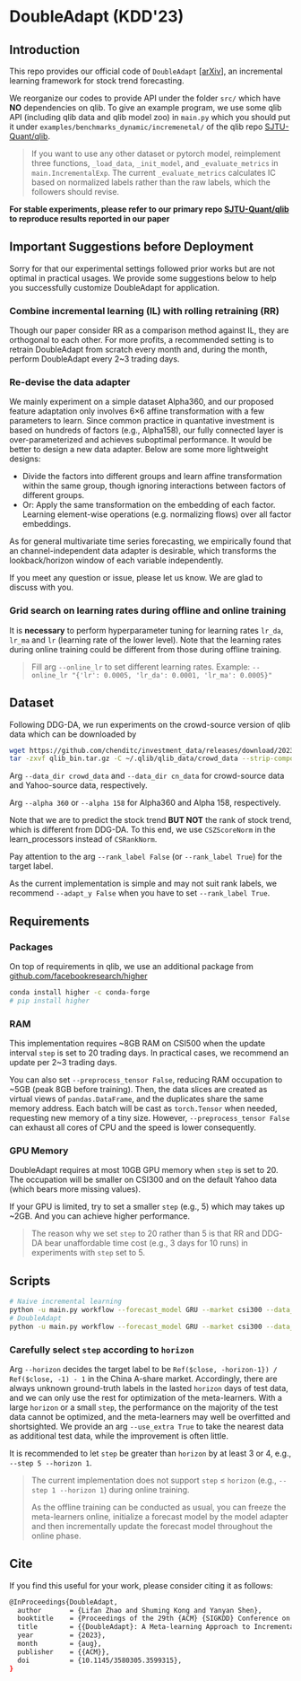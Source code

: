 # DoubleAdapt (KDD'23)

## Introduction
This repo provides our official code of `DoubleAdapt` [[arXiv](https://arxiv.org/abs/2306.09862)], an incremental learning framework for stock trend forecasting.

We reorganize our codes to provide API under the folder `src/` which have **NO** dependencies on qlib. To give an example program, we use some qlib API (including qlib data and qlib model zoo) in `main.py` 
which you should put it under `examples/benchmarks_dynamic/incremenetal/` of the qlib repo [SJTU-Quant/qlib](https://github.com/SJTU-Quant/qlib/tree/main/examples/benchmarks_dynamic/incremental).

> If you want to use any other dataset or pytorch model, 
> reimplement three functions, `_load_data`, `_init_model`, and `_evaluate_metrics` in `main.IncrementalExp`.
> The current `_evaluate_metrics` calculates IC based on normalized labels rather than the raw labels, which the followers should revise.

**For stable experiments, please refer to our primary repo [SJTU-Quant/qlib](https://github.com/SJTU-Quant/qlib/tree/main/examples/benchmarks_dynamic/incremental) to reproduce results reported in our paper** 

## Important Suggestions before Deployment
Sorry for that our experimental settings followed prior works but are not optimal in practical usages. We provide some suggestions below to help you successfully customize DoubleAdapt for application.

### Combine incremental learning (IL) with rolling retraining (RR)
Though our paper consider RR as a comparison method against IL, they are orthogonal to each other. 
For more profits, a recommended setting is to retrain DoubleAdapt from scratch every month and, during the month, perform DoubleAdapt every 2~3 trading days.

### Re-devise the data adapter
We mainly experiment on a simple dataset Alpha360, and our proposed feature adaptation only involves 6$\times$6 affine transformation with a few parameters to learn. 
Since common practice in quantative investment is based on hundreds of factors (e.g., Alpha158), our fully connected layer is over-parameterized and achieves suboptimal performance. It would be better to design a new data adapter. Below are some more lightweight designs:
- Divide the factors into different groups and learn affine transformation within the same group, though ignoring interactions between factors of different groups.
- Or: Apply the same transformation on the embedding of each factor. Learning element-wise operations (e.g. normalizing flows) over all factor embeddings.

As for general multivariate time series forecasting, we empirically found that an channel-independent data adapter is desirable, which transforms the lookback/horizon window of each variable independently.

If you meet any question or issue, please let us know. We are glad to discuss with you.


### Grid search on learning rates during offline and online training
It is **necessary** to perform hyperparameter tuning for learning rates `lr_da`, `lr_ma` and `lr` (learning rate of the lower level). 
Note that the learning rates during online training could be different from those during offline training.

> Fill arg `--online_lr` to set different learning rates.
> Example: `--online_lr "{'lr': 0.0005, 'lr_da': 0.0001, 'lr_ma': 0.0005}"`


## Dataset
Following DDG-DA, we run experiments on the crowd-source version of qlib data which can be downloaded by
```bash
wget https://github.com/chenditc/investment_data/releases/download/2023-06-01/qlib_bin.tar.gz
tar -zxvf qlib_bin.tar.gz -C ~/.qlib/qlib_data/crowd_data --strip-components=2
```
Arg `--data_dir crowd_data` and `--data_dir cn_data` for crowd-source data and Yahoo-source data, respectively.

Arg `--alpha 360` or `--alpha 158` for Alpha360 and Alpha 158, respectively. 
 
Note that we are to predict the stock trend **BUT NOT** the rank of stock trend, which is different from DDG-DA. 
To this end, we use `CSZScoreNorm` in the learn_processors instead of `CSRankNorm`.

Pay attention to the arg `--rank_label False` (or `--rank_label True`) for the target label. 

As the current implementation is simple and may not suit rank labels, we recommend `--adapt_y False` when you have to set `--rank_label True`.  

## Requirements

### Packages
On top of requirements in qlib, we use an additional package from [github.com/facebookresearch/higher](https://github.com/facebookresearch/higher)
```bash
conda install higher -c conda-forge
# pip install higher
```

### RAM

This implementation requires ~8GB RAM on CSI500 when the update interval `step` is set to 20 trading days. In practical cases, we recommend an update per 2~3 trading days.

You can also set `--preprocess_tensor False`, reducing RAM occupation to ~5GB (peak 8GB before training). 
Then, the data slices are created as virtual views of `pandas.DataFrame`, and the duplicates share the same memory address. 
Each batch will be cast as `torch.Tensor` when needed, requesting new memory of a tiny size.
However, `--preprocess_tensor False` can exhaust all cores of CPU and the speed is lower consequently.

### GPU Memory
DoubleAdapt requires at most 10GB GPU memory when `step` is set to 20. 
The occupation will be smaller on CSI300 and on the default Yahoo data (which bears more missing values).

If your GPU is limited, try to set a smaller `step` (e.g., 5) which may takes up ~2GB. And you can achieve higher performance.

> The reason why we set `step` to 20 rather than 5 is that 
RR and DDG-DA bear unaffordable time cost (e.g., 3 days for 10 runs) in experiments with `step` set to 5.   

## Scripts
```bash
# Naive incremental learning
python -u main.py workflow --forecast_model GRU --market csi300 --data_dir crowd_data --rank_label False --naive True
# DoubleAdapt
python -u main.py workflow --forecast_model GRU --market csi300 --data_dir crowd_data --rank_label False -num_head 8 --tau 10
```

### Carefully select `step` according to `horizon`
Arg `--horizon` decides the target label to be `Ref($close, -horizon-1}) / Ref($close, -1) - 1` in the China A-share market. 
Accordingly, there are always unknown ground-truth labels in the lasted `horizon` days of test data, and we can only use the rest for optimization of the meta-learners.
With a large `horizon` or a small `step`, the performance on the majority of the test data cannot be optimized, 
and the meta-learners may well be overfitted and shortsighted.
We provide an arg `--use_extra True` to take the nearest data as additional test data, while the improvement is often little.

It is recommended to let `step` be greater than `horizon` by at least 3 or 4, e.g., `--step 5 --horizon 1`.

> The current implementation does not support `step` $\le$ `horizon` (e.g., `--step 1 --horizon 1`) during online training.
> 
> As the offline training can be conducted as usual, you can freeze the meta-learners online, initialize a forecast model by the model adapter and then incrementally update the forecast model throughout the online phase.

## Cite
If you find this useful for your work, please consider citing it as follows:
```bash
@InProceedings{DoubleAdapt,
  author       = {Lifan Zhao and Shuming Kong and Yanyan Shen},
  booktitle    = {Proceedings of the 29th {ACM} {SIGKDD} Conference on Knowledge Discovery and Data Mining},
  title        = {{DoubleAdapt}: A Meta-learning Approach to Incremental Learning for Stock Trend Forecasting},
  year         = {2023},
  month        = {aug},
  publisher    = {{ACM}},
  doi          = {10.1145/3580305.3599315},
}
```
